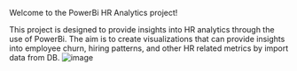 Welcome to the PowerBi HR Analytics project!

This project is designed to provide insights into HR analytics through the use of PowerBi. The aim is to create visualizations that can provide insights into employee churn, hiring patterns, and other HR related metrics by import data from DB.
![image](https://user-images.githubusercontent.com/57168995/227793196-32b9f422-b914-428a-8742-0680dd9fccf0.png)
